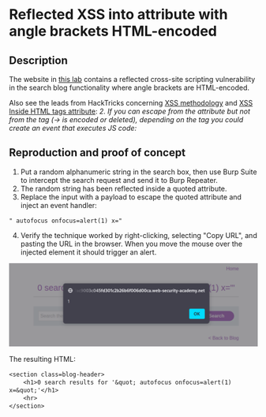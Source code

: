 # Reflected XSS into attribute with angle brackets HTML-encoded

## Description

The website in [this lab](https://portswigger.net/web-security/cross-site-scripting/contexts/lab-attribute-angle-brackets-html-encoded) contains a reflected cross-site scripting vulnerability in the search blog functionality where angle brackets are HTML-encoded.

Also see the leads from HackTricks concerning [XSS methodology](https://book.hacktricks.xyz/pentesting-web/xss-cross-site-scripting#methodology) and [XSS Inside HTML tags attribute](https://book.hacktricks.xyz/pentesting-web/xss-cross-site-scripting#inside-html-tags-attribute): _2. If you can escape from the attribute but not from the tag (-> is encoded or deleted), depending on the tag you could create an event that executes JS code:_

## Reproduction and proof of concept

1. Put a random alphanumeric string in the search box, then use Burp Suite to intercept the search request and send it to Burp Repeater.
2. The random string has been reflected inside a quoted attribute.
3. Replace the input with a payload to escape the quoted attribute and inject an event handler:

```text
" autofocus onfocus=alert(1) x="
```

4. Verify the technique worked by right-clicking, selecting "Copy URL", and pasting the URL in the browser. When you move the mouse over the injected element it should trigger an alert.

![Reflected XSS](../../_static/images/reflected-enc1.png)

The resulting HTML:

```text
<section class=blog-header>
    <h1>0 search results for '&quot; autofocus onfocus=alert(1) x=&quot;'</h1>
    <hr>
</section>
```
